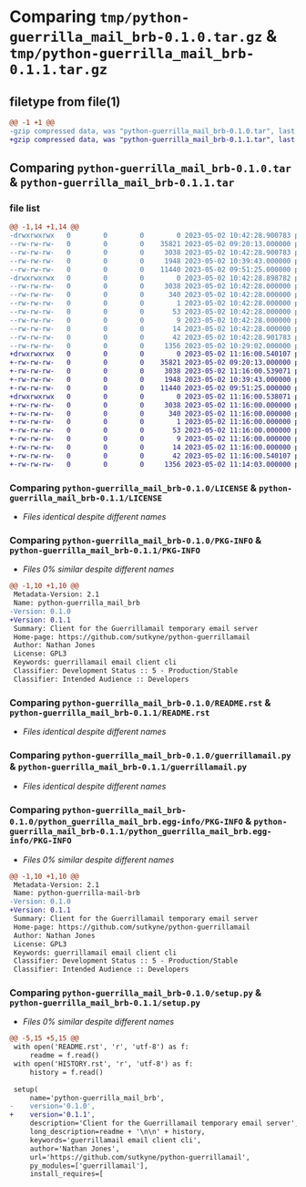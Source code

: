 # Comparing `tmp/python-guerrilla_mail_brb-0.1.0.tar.gz` & `tmp/python-guerrilla_mail_brb-0.1.1.tar.gz`

## filetype from file(1)

```diff
@@ -1 +1 @@
-gzip compressed data, was "python-guerrilla_mail_brb-0.1.0.tar", last modified: Tue May  2 10:42:28 2023, max compression
+gzip compressed data, was "python-guerrilla_mail_brb-0.1.1.tar", last modified: Tue May  2 11:16:00 2023, max compression
```

## Comparing `python-guerrilla_mail_brb-0.1.0.tar` & `python-guerrilla_mail_brb-0.1.1.tar`

### file list

```diff
@@ -1,14 +1,14 @@
-drwxrwxrwx   0        0        0        0 2023-05-02 10:42:28.900783 python-guerrilla_mail_brb-0.1.0/
--rw-rw-rw-   0        0        0    35821 2023-05-02 09:20:13.000000 python-guerrilla_mail_brb-0.1.0/LICENSE
--rw-rw-rw-   0        0        0     3038 2023-05-02 10:42:28.900783 python-guerrilla_mail_brb-0.1.0/PKG-INFO
--rw-rw-rw-   0        0        0     1948 2023-05-02 10:39:43.000000 python-guerrilla_mail_brb-0.1.0/README.rst
--rw-rw-rw-   0        0        0    11440 2023-05-02 09:51:25.000000 python-guerrilla_mail_brb-0.1.0/guerrillamail.py
-drwxrwxrwx   0        0        0        0 2023-05-02 10:42:28.898782 python-guerrilla_mail_brb-0.1.0/python_guerrilla_mail_brb.egg-info/
--rw-rw-rw-   0        0        0     3038 2023-05-02 10:42:28.000000 python-guerrilla_mail_brb-0.1.0/python_guerrilla_mail_brb.egg-info/PKG-INFO
--rw-rw-rw-   0        0        0      340 2023-05-02 10:42:28.000000 python-guerrilla_mail_brb-0.1.0/python_guerrilla_mail_brb.egg-info/SOURCES.txt
--rw-rw-rw-   0        0        0        1 2023-05-02 10:42:28.000000 python-guerrilla_mail_brb-0.1.0/python_guerrilla_mail_brb.egg-info/dependency_links.txt
--rw-rw-rw-   0        0        0       53 2023-05-02 10:42:28.000000 python-guerrilla_mail_brb-0.1.0/python_guerrilla_mail_brb.egg-info/entry_points.txt
--rw-rw-rw-   0        0        0        9 2023-05-02 10:42:28.000000 python-guerrilla_mail_brb-0.1.0/python_guerrilla_mail_brb.egg-info/requires.txt
--rw-rw-rw-   0        0        0       14 2023-05-02 10:42:28.000000 python-guerrilla_mail_brb-0.1.0/python_guerrilla_mail_brb.egg-info/top_level.txt
--rw-rw-rw-   0        0        0       42 2023-05-02 10:42:28.901783 python-guerrilla_mail_brb-0.1.0/setup.cfg
--rw-rw-rw-   0        0        0     1356 2023-05-02 10:29:02.000000 python-guerrilla_mail_brb-0.1.0/setup.py
+drwxrwxrwx   0        0        0        0 2023-05-02 11:16:00.540107 python-guerrilla_mail_brb-0.1.1/
+-rw-rw-rw-   0        0        0    35821 2023-05-02 09:20:13.000000 python-guerrilla_mail_brb-0.1.1/LICENSE
+-rw-rw-rw-   0        0        0     3038 2023-05-02 11:16:00.539071 python-guerrilla_mail_brb-0.1.1/PKG-INFO
+-rw-rw-rw-   0        0        0     1948 2023-05-02 10:39:43.000000 python-guerrilla_mail_brb-0.1.1/README.rst
+-rw-rw-rw-   0        0        0    11440 2023-05-02 09:51:25.000000 python-guerrilla_mail_brb-0.1.1/guerrillamail.py
+drwxrwxrwx   0        0        0        0 2023-05-02 11:16:00.538071 python-guerrilla_mail_brb-0.1.1/python_guerrilla_mail_brb.egg-info/
+-rw-rw-rw-   0        0        0     3038 2023-05-02 11:16:00.000000 python-guerrilla_mail_brb-0.1.1/python_guerrilla_mail_brb.egg-info/PKG-INFO
+-rw-rw-rw-   0        0        0      340 2023-05-02 11:16:00.000000 python-guerrilla_mail_brb-0.1.1/python_guerrilla_mail_brb.egg-info/SOURCES.txt
+-rw-rw-rw-   0        0        0        1 2023-05-02 11:16:00.000000 python-guerrilla_mail_brb-0.1.1/python_guerrilla_mail_brb.egg-info/dependency_links.txt
+-rw-rw-rw-   0        0        0       53 2023-05-02 11:16:00.000000 python-guerrilla_mail_brb-0.1.1/python_guerrilla_mail_brb.egg-info/entry_points.txt
+-rw-rw-rw-   0        0        0        9 2023-05-02 11:16:00.000000 python-guerrilla_mail_brb-0.1.1/python_guerrilla_mail_brb.egg-info/requires.txt
+-rw-rw-rw-   0        0        0       14 2023-05-02 11:16:00.000000 python-guerrilla_mail_brb-0.1.1/python_guerrilla_mail_brb.egg-info/top_level.txt
+-rw-rw-rw-   0        0        0       42 2023-05-02 11:16:00.540107 python-guerrilla_mail_brb-0.1.1/setup.cfg
+-rw-rw-rw-   0        0        0     1356 2023-05-02 11:14:03.000000 python-guerrilla_mail_brb-0.1.1/setup.py
```

### Comparing `python-guerrilla_mail_brb-0.1.0/LICENSE` & `python-guerrilla_mail_brb-0.1.1/LICENSE`

 * *Files identical despite different names*

### Comparing `python-guerrilla_mail_brb-0.1.0/PKG-INFO` & `python-guerrilla_mail_brb-0.1.1/PKG-INFO`

 * *Files 0% similar despite different names*

```diff
@@ -1,10 +1,10 @@
 Metadata-Version: 2.1
 Name: python-guerrilla_mail_brb
-Version: 0.1.0
+Version: 0.1.1
 Summary: Client for the Guerrillamail temporary email server
 Home-page: https://github.com/sutkyne/python-guerrillamail
 Author: Nathan Jones
 License: GPL3
 Keywords: guerrillamail email client cli
 Classifier: Development Status :: 5 - Production/Stable
 Classifier: Intended Audience :: Developers
```

### Comparing `python-guerrilla_mail_brb-0.1.0/README.rst` & `python-guerrilla_mail_brb-0.1.1/README.rst`

 * *Files identical despite different names*

### Comparing `python-guerrilla_mail_brb-0.1.0/guerrillamail.py` & `python-guerrilla_mail_brb-0.1.1/guerrillamail.py`

 * *Files identical despite different names*

### Comparing `python-guerrilla_mail_brb-0.1.0/python_guerrilla_mail_brb.egg-info/PKG-INFO` & `python-guerrilla_mail_brb-0.1.1/python_guerrilla_mail_brb.egg-info/PKG-INFO`

 * *Files 0% similar despite different names*

```diff
@@ -1,10 +1,10 @@
 Metadata-Version: 2.1
 Name: python-guerrilla-mail-brb
-Version: 0.1.0
+Version: 0.1.1
 Summary: Client for the Guerrillamail temporary email server
 Home-page: https://github.com/sutkyne/python-guerrillamail
 Author: Nathan Jones
 License: GPL3
 Keywords: guerrillamail email client cli
 Classifier: Development Status :: 5 - Production/Stable
 Classifier: Intended Audience :: Developers
```

### Comparing `python-guerrilla_mail_brb-0.1.0/setup.py` & `python-guerrilla_mail_brb-0.1.1/setup.py`

 * *Files 0% similar despite different names*

```diff
@@ -5,15 +5,15 @@
 with open('README.rst', 'r', 'utf-8') as f:
     readme = f.read()
 with open('HISTORY.rst', 'r', 'utf-8') as f:
     history = f.read()
 
 setup(
     name='python-guerrilla_mail_brb',
-    version='0.1.0',
+    version='0.1.1',
     description='Client for the Guerrillamail temporary email server',
     long_description=readme + '\n\n' + history,
     keywords='guerrillamail email client cli',
     author='Nathan Jones',
     url='https://github.com/sutkyne/python-guerrillamail',
     py_modules=['guerrillamail'],
     install_requires=[
```

